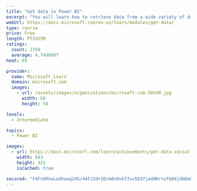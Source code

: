 ```yaml
---
title: "Get data in Power BI"
excerpt: "You will learn how to retrieve data from a wide variety of data sources, including Microsoft Excel, relational databases, and NoSQL data stores. You will also learn how to improve performance while retrieving data."
webUrl: https://docs.microsoft.com/en-us/learn/modules/get-data/
type: course
price: Free
length: PT1H25M
ratings:
  count: 2769
  average: 4.7490067
heat: 69

provider:
  name: Microsoft Learn
  domain: microsoft.com
  images:
    - url: /assets/images/organizations/microsoft.com-50x50.jpg
      width: 50
      height: 50

levels:
  - Intermediate

topics:
  - Power BI

images:
  - url: https://docs.microsoft.com/learn/achievements/get-data-social.png
    width: 643
    height: 321
    isCached: true

secured: "F4FnbRnwLodVaeq2dG/44FJ2d+1D/m8n0vh7Jsv5E97jad0Rr+uTGH4jdbDm08vP9d8+GB/iNK7rSzaGJ/wA9rzxR5HzQXGJ557/Rje+Dv610w4TNE/H8GktOULNk7ILJ8XXSXR5qZTH+SBM5KnJgMDtuXKMAzY5CSSowlkYC0Zx1/wYsL3ehW3WWD9YxcpJOfsgRkU0zFn0boySQqijod6NK7Cos81pDJpZ9DEshSZtC+0h5FdRA8uRhPeNh0+U6cwa6iDAaQ/0RhttqypoLXy2Ki6XfFcQeNsvhok2eyK4Qv1aB83fM/YoRH6BydfvoMinV9cjB0vtfAPAA4dPay74yGiSImC4KFw871JV9X53SsukufSDrX9lOUhgJHvXDeLETAyhhqi5iHZrqjU/l3XPlgpmE/4Jrl1KOv4bWKE=;15/P3BqEAXU4IJSooicEfg=="
---
```


